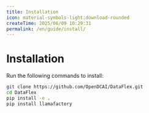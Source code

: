 ```yaml
---
title: Installation
icon: material-symbols-light:download-rounded
createTime: 2025/06/09 10:29:31
permalink: /en/guide/install/
---
```

# Installation

Run the following commands to install:

```bash
git clone https://github.com/OpenDCAI/DataFlex.git
cd DataFlex
pip install -e .
pip install llamafactory
```

